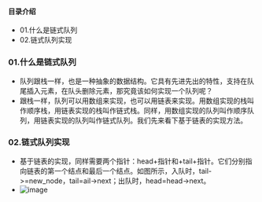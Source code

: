 #### 目录介绍
- 01.什么是链式队列
- 02.链式队列实现



### 01.什么是链式队列
- 队列跟栈一样，也是一种抽象的数据结构。它具有先进先出的特性，支持在队尾插入元素，在队头删除元素，那究竟该如何实现一个队列呢？
- 跟栈一样，队列可以用数组来实现，也可以用链表来实现。用数组实现的栈叫作顺序栈，用链表实现的栈叫作链式栈。同样，用数组实现的队列叫作顺序队列，用链表实现的队列叫作链式队列。我们先来看下基于链表的实现方法。


### 02.链式队列实现
- 基于链表的实现，同样需要两个指针：head+指针和+tail+指针。它们分别指向链表的第一个结点和最后一个结点。如图所示，入队时，tail->=new_node，tail=ail->next；出队时，head=head->next。
- ![image](https://img2018.cnblogs.com/blog/1256425/201810/1256425-20181012225612798-693361654.png)















